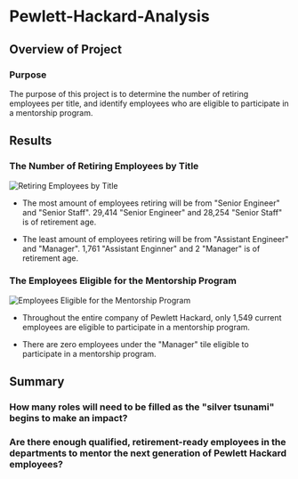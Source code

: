 # Pewlett-Hackard-Analysis

## Overview of Project

### Purpose
The purpose of this project is to determine the number of retiring employees per title, and identify employees who are eligible to participate in a mentorship program.

## Results

### The Number of Retiring Employees by Title

![Retiring Employees by Title](https://user-images.githubusercontent.com/92401000/144724937-0accc64b-7943-4f06-adc9-79d9caf785bb.PNG)

- The most amount of employees retiring will be from "Senior Engineer" and "Senior Staff". 29,414 "Senior Engineer" and 28,254 "Senior Staff" is of retirement age.

- The least amount of employees retiring will be from "Assistant Engineer" and "Manager". 1,761 "Assistant Enginner" and 2 "Manager" is of retirement age. 

### The Employees Eligible for the Mentorship Program

![Employees Eligible for the Mentorship Program](https://user-images.githubusercontent.com/92401000/144724942-ca8c1e78-758d-43df-9305-87bcb86b6d81.PNG)

- Throughout the entire company of Pewlett Hackard, only 1,549 current employees are eligible to participate in a mentorship program. 

- There are zero employees under the "Manager" tile eligible to participate in a mentorship program. 

## Summary

### How many roles will need to be filled as the "silver tsunami" begins to make an impact?

### Are there enough qualified, retirement-ready employees in the departments to mentor the next generation of Pewlett Hackard employees?

